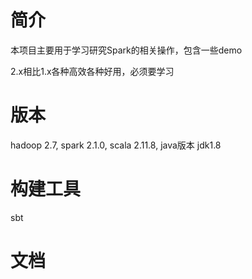 # 简介
本项目主要用于学习研究Spark的相关操作，包含一些demo

2.x相比1.x各种高效各种好用，必须要学习
# 版本
hadoop 2.7, spark 2.1.0, scala 2.11.8, java版本 jdk1.8
# 构建工具
sbt
# 文档

